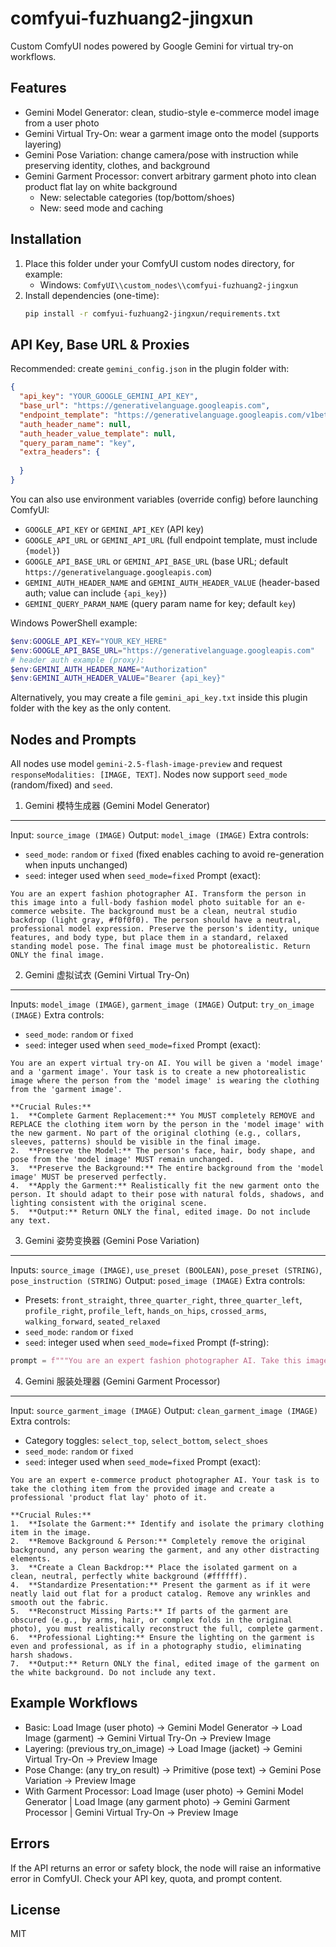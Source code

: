 comfyui-fuzhuang2-jingxun
==========================

Custom ComfyUI nodes powered by Google Gemini for virtual try-on workflows.

Features
--------
- Gemini Model Generator: clean, studio-style e-commerce model image from a user photo
- Gemini Virtual Try-On: wear a garment image onto the model (supports layering)
- Gemini Pose Variation: change camera/pose with instruction while preserving identity, clothes, and background
- Gemini Garment Processor: convert arbitrary garment photo into clean product flat lay on white background
  - New: selectable categories (top/bottom/shoes)
  - New: seed mode and caching

Installation
------------
1. Place this folder under your ComfyUI custom nodes directory, for example:
   - Windows: `ComfyUI\\custom_nodes\\comfyui-fuzhuang2-jingxun`
2. Install dependencies (one-time):
   ```bash
   pip install -r comfyui-fuzhuang2-jingxun/requirements.txt
   ```

API Key, Base URL & Proxies
---------------------------
Recommended: create `gemini_config.json` in the plugin folder with:
```json
{
  "api_key": "YOUR_GOOGLE_GEMINI_API_KEY",
  "base_url": "https://generativelanguage.googleapis.com",
  "endpoint_template": "https://generativelanguage.googleapis.com/v1beta/models/{model}:generateContent",
  "auth_header_name": null,
  "auth_header_value_template": null,
  "query_param_name": "key",
  "extra_headers": {
    
  }
}
```

You can also use environment variables (override config) before launching ComfyUI:
- `GOOGLE_API_KEY` or `GEMINI_API_KEY` (API key)
- `GOOGLE_API_URL` or `GEMINI_API_URL` (full endpoint template, must include `{model}`)
- `GOOGLE_API_BASE_URL` or `GEMINI_API_BASE_URL` (base URL; default `https://generativelanguage.googleapis.com`)
- `GEMINI_AUTH_HEADER_NAME` and `GEMINI_AUTH_HEADER_VALUE` (header-based auth; value can include `{api_key}`)
- `GEMINI_QUERY_PARAM_NAME` (query param name for key; default `key`)

Windows PowerShell example:
```powershell
$env:GOOGLE_API_KEY="YOUR_KEY_HERE"
$env:GOOGLE_API_BASE_URL="https://generativelanguage.googleapis.com"
# header auth example (proxy):
$env:GEMINI_AUTH_HEADER_NAME="Authorization"
$env:GEMINI_AUTH_HEADER_VALUE="Bearer {api_key}"
```

Alternatively, you may create a file `gemini_api_key.txt` inside this plugin folder with the key as the only content.

Nodes and Prompts
-----------------
All nodes use model `gemini-2.5-flash-image-preview` and request `responseModalities: [IMAGE, TEXT]`. Nodes now support `seed_mode` (random/fixed) and `seed`.

1) Gemini 模特生成器 (Gemini Model Generator)
---------------------------------------------
Input: `source_image (IMAGE)`
Output: `model_image (IMAGE)`
Extra controls:
- `seed_mode`: `random` or `fixed` (fixed enables caching to avoid re-generation when inputs unchanged)
- `seed`: integer used when `seed_mode=fixed`
Prompt (exact):
```
You are an expert fashion photographer AI. Transform the person in this image into a full-body fashion model photo suitable for an e-commerce website. The background must be a clean, neutral studio backdrop (light gray, #f0f0f0). The person should have a neutral, professional model expression. Preserve the person's identity, unique features, and body type, but place them in a standard, relaxed standing model pose. The final image must be photorealistic. Return ONLY the final image.
```

2) Gemini 虚拟试衣 (Gemini Virtual Try-On)
-----------------------------------------
Inputs: `model_image (IMAGE)`, `garment_image (IMAGE)`
Output: `try_on_image (IMAGE)`
Extra controls:
- `seed_mode`: `random` or `fixed`
- `seed`: integer used when `seed_mode=fixed`
Prompt (exact):
```
You are an expert virtual try-on AI. You will be given a 'model image' and a 'garment image'. Your task is to create a new photorealistic image where the person from the 'model image' is wearing the clothing from the 'garment image'.

**Crucial Rules:**
1.  **Complete Garment Replacement:** You MUST completely REMOVE and REPLACE the clothing item worn by the person in the 'model image' with the new garment. No part of the original clothing (e.g., collars, sleeves, patterns) should be visible in the final image.
2.  **Preserve the Model:** The person's face, hair, body shape, and pose from the 'model image' MUST remain unchanged.
3.  **Preserve the Background:** The entire background from the 'model image' MUST be preserved perfectly.
4.  **Apply the Garment:** Realistically fit the new garment onto the person. It should adapt to their pose with natural folds, shadows, and lighting consistent with the original scene.
5.  **Output:** Return ONLY the final, edited image. Do not include any text.
```

3) Gemini 姿势变换器 (Gemini Pose Variation)
------------------------------------------
Inputs: `source_image (IMAGE)`, `use_preset (BOOLEAN)`, `pose_preset (STRING)`, `pose_instruction (STRING)`
Output: `posed_image (IMAGE)`
Extra controls:
- Presets: `front_straight`, `three_quarter_right`, `three_quarter_left`, `profile_right`, `profile_left`, `hands_on_hips`, `crossed_arms`, `walking_forward`, `seated_relaxed`
- `seed_mode`: `random` or `fixed`
- `seed`: integer used when `seed_mode=fixed`
Prompt (f-string):
```python
prompt = f"""You are an expert fashion photographer AI. Take this image and regenerate it from a different perspective. The person, clothing, and background style must remain identical. The new perspective should be: "{pose_instruction}". Return ONLY the final image."""
```

4) Gemini 服装处理器 (Gemini Garment Processor)
---------------------------------------------
Input: `source_garment_image (IMAGE)`
Output: `clean_garment_image (IMAGE)`
Extra controls:
- Category toggles: `select_top`, `select_bottom`, `select_shoes`
- `seed_mode`: `random` or `fixed`
- `seed`: integer used when `seed_mode=fixed`
Prompt (exact):
```
You are an expert e-commerce product photographer AI. Your task is to take the clothing item from the provided image and create a professional 'product flat lay' photo of it.

**Crucial Rules:**
1.  **Isolate the Garment:** Identify and isolate the primary clothing item in the image.
2.  **Remove Background & Person:** Completely remove the original background, any person wearing the garment, and any other distracting elements.
3.  **Create a Clean Backdrop:** Place the isolated garment on a clean, neutral, perfectly white background (#ffffff).
4.  **Standardize Presentation:** Present the garment as if it were neatly laid out flat for a product catalog. Remove any wrinkles and smooth out the fabric.
5.  **Reconstruct Missing Parts:** If parts of the garment are obscured (e.g., by arms, hair, or complex folds in the original photo), you must realistically reconstruct the full, complete garment.
6.  **Professional Lighting:** Ensure the lighting on the garment is even and professional, as if in a photography studio, eliminating harsh shadows.
7.  **Output:** Return ONLY the final, edited image of the garment on the white background. Do not include any text.
```

Example Workflows
-----------------
- Basic: Load Image (user photo) -> Gemini Model Generator -> Load Image (garment) -> Gemini Virtual Try-On -> Preview Image
- Layering: (previous try_on_image) -> Load Image (jacket) -> Gemini Virtual Try-On -> Preview Image
- Pose Change: (any try_on result) -> Primitive (pose text) -> Gemini Pose Variation -> Preview Image
- With Garment Processor: Load Image (user photo) -> Gemini Model Generator | Load Image (any garment photo) -> Gemini Garment Processor | Gemini Virtual Try-On -> Preview Image

Errors
------
If the API returns an error or safety block, the node will raise an informative error in ComfyUI. Check your API key, quota, and prompt content.

License
-------
MIT


